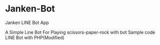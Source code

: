 # Janken-Bot
Janken LINE Bot App

A Simple Line Bot For Playing scissors-paper-rock with bot
Sample code LINE Bot with PHP(Modified)
